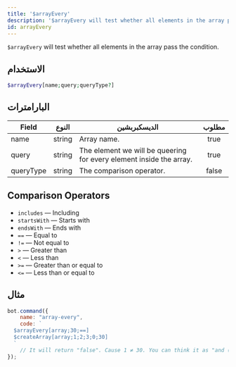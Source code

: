 ```yaml
---
title: '$arrayEvery'
description: '$arrayEvery will test whether all elements in the array pass the condition.'
id: arrayEvery
---
```


`$arrayEvery` will test whether all elements in the array pass the condition.

## الاستخدام

```php
$arrayEvery[name;query;queryType?]
```

## البارامترات

| Field     | النوع  | الديسكبربشين                                                        | مطلوب |
| --------- | ------ | ------------------------------------------------------------------- |:-----:|
| name      | string | Array name.                                                         | true  |
| query     | string | The element we will be queering for every element inside the array. | true  |
| queryType | string | The comparison operator.                                            | false |

## Comparison Operators

* `includes` — Including
* `startsWith` — Starts with
* `endsWith` — Ends with
* `==` — Equal to
* `!=` — Not equal to
* `>` — Greater than
* `<` — Less than
* `>=` — Greater than or equal to
* `<=` — Less than or equal to

## مثال

```javascript
bot.command({
    name: "array-every",
    code: `
  $arrayEvery[array;30;==]
  $createArray[array;1;2;3;0;30]
  `
    // It will return "false". Cause 1 ≠ 30. You can think it as "and (&&)" logical operator.
});
```

